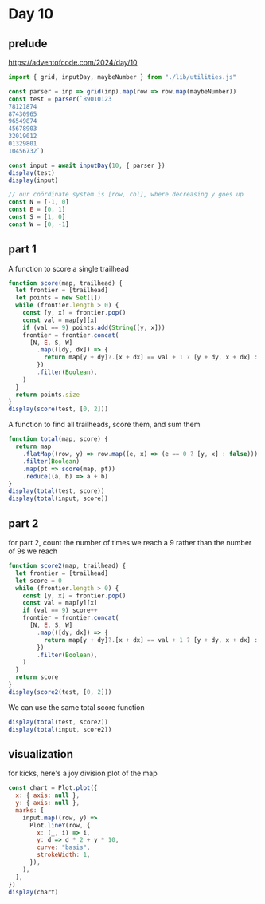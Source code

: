# Day 10

## prelude

https://adventofcode.com/2024/day/10

```js echo
import { grid, inputDay, maybeNumber } from "./lib/utilities.js"
```

```js echo
const parser = inp => grid(inp).map(row => row.map(maybeNumber))
const test = parser(`89010123
78121874
87430965
96549874
45678903
32019012
01329801
10456732`)

const input = await inputDay(10, { parser })
display(test)
display(input)

// our coördinate system is [row, col], where decreasing y goes up
const N = [-1, 0]
const E = [0, 1]
const S = [1, 0]
const W = [0, -1]
```

## part 1

A function to score a single trailhead

```js echo
function score(map, trailhead) {
  let frontier = [trailhead]
  let points = new Set([])
  while (frontier.length > 0) {
    const [y, x] = frontier.pop()
    const val = map[y][x]
    if (val == 9) points.add(String([y, x]))
    frontier = frontier.concat(
      [N, E, S, W]
        .map(([dy, dx]) => {
          return map[y + dy]?.[x + dx] == val + 1 ? [y + dy, x + dx] : false
        })
        .filter(Boolean),
    )
  }
  return points.size
}
display(score(test, [0, 2]))
```

A function to find all trailheads, score them, and sum them

```js echo
function total(map, score) {
  return map
    .flatMap((row, y) => row.map((e, x) => (e == 0 ? [y, x] : false)))
    .filter(Boolean)
    .map(pt => score(map, pt))
    .reduce((a, b) => a + b)
}
display(total(test, score))
display(total(input, score))
```

## part 2

for part 2, count the number of times we reach a 9 rather than the number of 9s we reach

```js echo
function score2(map, trailhead) {
  let frontier = [trailhead]
  let score = 0
  while (frontier.length > 0) {
    const [y, x] = frontier.pop()
    const val = map[y][x]
    if (val == 9) score++
    frontier = frontier.concat(
      [N, E, S, W]
        .map(([dy, dx]) => {
          return map[y + dy]?.[x + dx] == val + 1 ? [y + dy, x + dx] : false
        })
        .filter(Boolean),
    )
  }
  return score
}
display(score2(test, [0, 2]))
```

We can use the same total score function

```js echo
display(total(test, score2))
display(total(input, score2))
```

## visualization

for kicks, here's a joy division plot of the map

```js echo
const chart = Plot.plot({
  x: { axis: null },
  y: { axis: null },
  marks: [
    input.map((row, y) =>
      Plot.lineY(row, {
        x: (_, i) => i,
        y: d => d * 2 + y * 10,
        curve: "basis",
        strokeWidth: 1,
      }),
    ),
  ],
})
display(chart)
```
